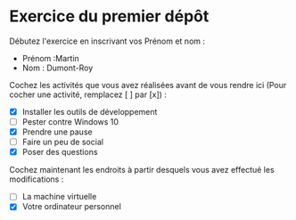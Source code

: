 # Exercice du premier dépôt

 Débutez l'exercice en inscrivant vos Prénom et nom :

 - Prénom :Martin 
 - Nom : Dumont-Roy

 Cochez les activités que vous avez réalisées avant de vous rendre ici (Pour cocher une activité, remplacez [ ] par [x]) :

 - [x] Installer les outils de développement
 - [ ] Pester contre Windows 10
 - [x] Prendre une pause
 - [ ] Faire un peu de social
 - [x] Poser des questions

 Cochez maintenant les endroits à partir desquels vous avez effectué les modifications :

 - [ ] La machine virtuelle
 - [x] Votre ordinateur personnel

